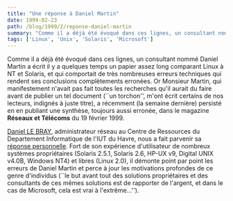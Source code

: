 ```yaml
---
title: "Une réponse à Daniel Martin"
date: 1999-02-23
path: /blog/1999/2/reponse-daniel-martin
summary: "Comme il a déjà été évoqué dans ces lignes, un consultant nommé Daniel Martin a écrit il y a quelques temps un papier assez long comparant Linux à NT et Solaris, et qui comportait de très nombreuses erreurs techniques qui rendent ses conclusions complètements erronées."
tags: ['Linux', 'Unix', 'Solaris', 'Microsoft']
---
```


<P>
Comme il a déjà été évoqué dans ces lignes, un consultant nommé Daniel
Martin a écrit il y a quelques temps un papier assez long comparant Linux
à NT et Solaris, et qui comportait de très nombreuses erreurs techniques
qui rendent ses conclusions complètements erronées. Or Monsieur Martin,
qui manifestement n'avait pas fait toutes les recherches qu'il aurait
du faire avant de publier un tel document (``un torchon'', m'ont écrit
certains de nos lecteurs, indignés à juste titre), a récemment (la semaine
dernière) persisté en en publiant une synthèse, toujours aussi erronée,
dans le magazine <B>Réseaux et Télécoms</B> du 19 février 1999.
</P>

<P>
<A HREF="mailto:lebray@iut.univ-lehavre.fr">Daniel LE BRAY</A>,
administrateur réseau au Centre de Ressources du Departement
Informatique de l'IUT du Havre, nous a fait parvenir sa <A HREF="http://www.linux-center.org/articles/9902/dan.txt">réponse
personnelle</A>. Fort de son expérience d'utilisateur de nombreux
systèmes propriétaires (Solaris 2.5.1, Solaris 2.6, HP-UX v9, Digital UNIX
v4.0B, Windows NT4) et libres (Linux 2.0), il démonte point par point
les erreurs de Daniel Martin et perce à jour les motivations profondes
de ce genre d'individus (``le but avant tout des solutions propriétaires
et des consultants de ces mêmes solutions est de rapporter de l'argent,
et dans le cas de Microsoft, cela est vrai à l'extrême...'').
</P>


